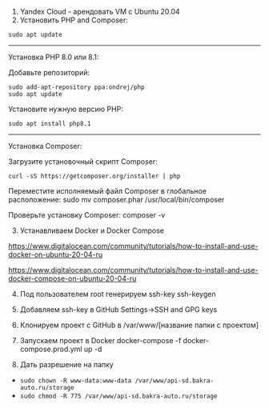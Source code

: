 1. Yandex Cloud - арендовать VM c Ubuntu 20.04
2. Установить PHP and Composer:

`sudo apt update`

-------------------------------
Установка PHP 8.0 или 8.1:

Добавьте репозиторий:
````
sudo add-apt-repository ppa:ondrej/php
sudo apt update
````

Установите нужную версию PHP:
````
sudo apt install php8.1
````
---
Установка Composer:

Загрузите установочный скрипт Composer:

`curl -sS https://getcomposer.org/installer | php`

Переместите исполняемый файл Composer в глобальное расположение:
sudo mv composer.phar /usr/local/bin/composer

Проверьте установку Composer:
composer -v

3. Устанавливаем Docker и Docker Compose

https://www.digitalocean.com/community/tutorials/how-to-install-and-use-docker-on-ubuntu-20-04-ru

https://www.digitalocean.com/community/tutorials/how-to-install-and-use-docker-compose-on-ubuntu-20-04-ru

4. Под пользователем root генерируем ssh-key
   ssh-keygen

5. Добавляем ssh-key в GitHub
   Settings->SSH and GPG keys

6. Клонируем проект с GitHub в /var/www/[название папки с проектом]

7. Запускаем проект в Docker
   docker-compose -f docker-compose.prod.yml up -d 

8. Дать разрешение на папку
- `sudo chown -R www-data:www-data /var/www/api-sd.bakra-auto.ru/storage`
- `sudo chmod -R 775 /var/www/api-sd.bakra-auto.ru/storage`
